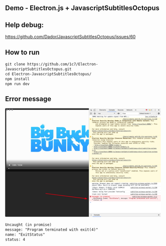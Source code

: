 ## Demo - Electron.js + JavascriptSubtitlesOctopus

## Help debug:  

https://github.com/Dador/JavascriptSubtitlesOctopus/issues/60


## How to run 
```
git clone https://github.com/1c7/Electron-JavascriptSubtitlesOctopus.git
cd Electron-JavascriptSubtitlesOctopus/
npm install
npm run dev
```

## Error message
![x](./error.jpg)

```
Uncaught (in promise) 
message: "Program terminated with exit(4)"
name: "ExitStatus"
status: 4
```